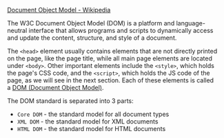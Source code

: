 
[Document Object Model - Wikipedia](https://en.wikipedia.org/wiki/Document_Object_Model)

The W3C Document Object Model (DOM) is a platform and language-neutral interface that allows programs and scripts to dynamically access and update the content, structure, and style of a document.

The `<head>` element usually contains elements that are not directly printed on the page, like the page title, while all main page elements are located under `<body>`. Other important elements include the `<style>`, which holds the page's CSS code, and the `<script>`, which holds the JS code of the page, as we will see in the next section. Each of these elements is called a [DOM (Document Object Model)](https://en.wikipedia.org/wiki/Document_Object_Model). 

The DOM standard is separated into 3 parts:

- `Core DOM` - the standard model for all document types
- `XML DOM` - the standard model for XML documents
- `HTML DOM` - the standard model for HTML documents